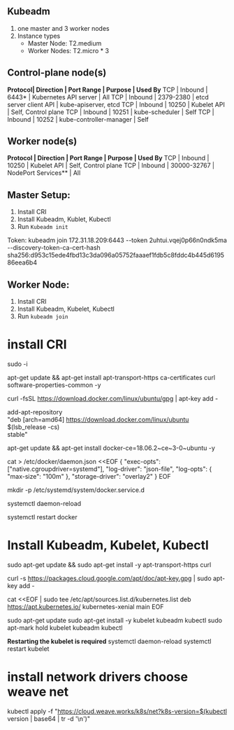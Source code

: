 ## Kubeadm 
   1. one master and 3 worker nodes 
   2. Instance types 
       * Master Node:  T2.medium 
       * Worker Nodes: T2.micro * 3

## Control-plane node(s)
**Protocol|	Direction | Port Range | Purpose	               | Used By**
      TCP | Inbound   | 6443*      | Kubernetes API server   | All
      TCP | Inbound   | 2379-2380  | etcd server client API  | kube-apiserver, etcd
      TCP | Inbound   | 10250      | Kubelet API             | Self, Control plane
      TCP | Inbound   | 10251      | kube-scheduler          | Self
      TCP | Inbound   | 10252      | kube-controller-manager | Self
## Worker node(s)
**Protocol | Direction | Port Range  | Purpose             | Used By**
      TCP  | Inbound   | 10250       | Kubelet API         | Self, Control plane
      TCP  | Inbound   | 30000-32767 | NodePort Services** | All
        
## Master Setup: 
   1. Install CRI
   2. Install Kubeadm, Kublet, Kubectl
   3. Run ```Kubeadm init``` 

Token: 
kubeadm join 172.31.18.209:6443 --token 2uhtui.vqej0p66n0ndk5ma \
    --discovery-token-ca-cert-hash sha256:d953c15ede4fbd13c3da096a05752faaaef1fdb5c8fddc4b445d619586eea6b4

## Worker Node: 
  1. Install CRI
  2. Install Kubeadm, Kubelet, Kubectl
  3. Run `kubeadm join`  

# install CRI

sudo -i 

apt-get update && apt-get install apt-transport-https ca-certificates curl software-properties-common -y

curl -fsSL https://download.docker.com/linux/ubuntu/gpg | apt-key add -

add-apt-repository \
  "deb [arch=amd64] https://download.docker.com/linux/ubuntu \
  $(lsb_release -cs) \
  stable"

apt-get update && apt-get install docker-ce=18.06.2~ce~3-0~ubuntu -y

cat > /etc/docker/daemon.json <<EOF
{
  "exec-opts": ["native.cgroupdriver=systemd"],
  "log-driver": "json-file",
  "log-opts": {
    "max-size": "100m"
  },
  "storage-driver": "overlay2"
}
EOF

mkdir -p /etc/systemd/system/docker.service.d

systemctl daemon-reload

systemctl restart docker

#  Install Kubeadm, Kubelet, Kubectl


sudo apt-get update && sudo apt-get install -y apt-transport-https curl

curl -s https://packages.cloud.google.com/apt/doc/apt-key.gpg | sudo apt-key add -

cat <<EOF | sudo tee /etc/apt/sources.list.d/kubernetes.list
deb https://apt.kubernetes.io/ kubernetes-xenial main
EOF

sudo apt-get update
sudo apt-get install -y kubelet kubeadm kubectl
sudo apt-mark hold kubelet kubeadm kubectl

**Restarting the kubelet is required**
systemctl daemon-reload
systemctl restart kubelet

# install network drivers choose weave net

kubectl apply -f "https://cloud.weave.works/k8s/net?k8s-version=$(kubectl version | base64 | tr -d '\n')"
